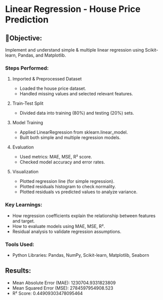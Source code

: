 # Linear Regression - House Price Prediction

## 📌Objective:
Implement and understand simple & multiple linear regression using Scikit-learn, Pandas, and Matplotlib.

### Steps Performed:
1. Imported & Preprocessed Dataset
   - Loaded the house price dataset.
   - Handled missing values and selected relevant features.

2. Train-Test Split
   - Divided data into training (80%) and testing (20%) sets.

3. Model Training
   - Applied LinearRegression from sklearn.linear_model.
   - Built both simple and multiple regression models.

4. Evaluation
   - Used metrics: MAE, MSE, R² score.
   - Checked model accuracy and error rates.

5. Visualization
   - Plotted regression line (for simple regression).
   - Plotted residuals histogram to check normality.
   - Plotted residuals vs predicted values to analyze variance.

### Key Learnings:
- How regression coefficients explain the relationship between features and target.
- How to evaluate models using MAE, MSE, R².
- Residual analysis to validate regression assumptions.

### Tools Used:
- Python Libraries: Pandas, NumPy, Scikit-learn, Matplotlib, Seaborn

## Results:
- Mean Absolute Error (MAE): 1230704.9331823809
- Mean Squared Error (MSE): 2784597954908.523
- R² Score: 0.44909303478095464
